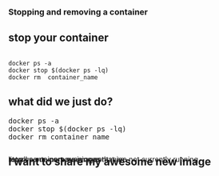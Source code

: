 <section>
<h3>Stopping and removing a container</h3>
</section>

<section>
<h2>stop your container</h2>
<pre><code data-trim contenteditable>
docker ps -a
docker stop $(docker ps -lq)
docker rm  container_name
</code></pre>
</section>

<section>
<h2>what did we just do?</h2>

<pre>
docker ps <span data-fragment-index=1 class="fragment highlight-current-green">-a</span>
<span data-fragment-index=2 class="fragment highlight-current-green">docker stop</span> $(docker ps -lq)
<span data-fragment-index=3 class="fragment highlight-current-green">docker rm</span> container_name
</pre>

<div style='position: absolute;'>
<p class="fragment fade-in-then-out" data-fragment-index=1>
list all containers even ones that are not currently running
</p>
</div>

<div style='position: absolute;'>
<p class="fragment fade-in-then-out" data-fragment-index=2>
stop one or more running contanier
</p>
</div>

<div style='position: absolute;'>
<p class="fragment fade-in-then-out" data-fragment-index=3>
remove one or more images
</p>
</div>

</section>

<section>
<h2 class="fragment">I want to share my awesome new image</h2>
</section>
